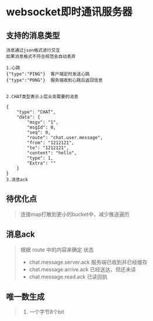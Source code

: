 # websocket即时通讯服务器


## 支持的消息类型
```
消息通过json格式进行交互
如果消息格式不符合规范会自动丢弃

1.心跳
{"type":"PING"}  客户端定时发送心跳
{"type":"PONG"}  服务端收到心跳后返回信息


2.CHAT类型表示上层业务需要的消息

{
	"type": "CHAT",
	"data": {
		"msgv": "1",
		"msgId": 0,
		"seq": 0,
		"route": "chat.user.message",
		"from": "1212121",
		"to": "1212121",
		"content": "hello",
		"type": 1,
		"Extra": ""
	}
}
3.消息ack
```

## 待优化点
> 连接map打散到更小的bucket中，减少推送遍历
## 消息ack
> 根据 route 中的内容来确定 状态
> * chat.message.server.ack 服务端已收到并已经缓存
> * chat.message.arrive.ack 已经送达，但还未读
> * chat.message.read.ack   已读回执

## 唯一数生成
>1. 一个字节8个bit